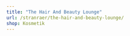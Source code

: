 ```yaml
---
title: "The Hair And Beauty Lounge"
url: /stranraer/the-hair-and-beauty-lounge/
shop: Kosmetik
---
```

